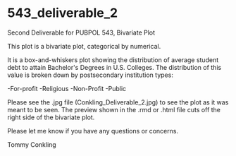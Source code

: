 # 543_deliverable_2
Second Deliverable for PUBPOL 543, Bivariate Plot

This plot is a bivariate plot, categorical by numerical.

It is a box-and-whiskers plot showing the distribution of average student debt to attain Bachelor's Degrees in U.S. Colleges.
The distribution of this value is broken down by postsecondary institution types:

-For-profit
-Religious
-Non-Profit
-Public

Please see the .jpg file (Conkling_Deliverable_2.jpg) to see the plot as it was meant to be seen. The preview shown in the .rmd or .html file cuts off the right side of the bivariate plot.

Please let me know if you have any questions or concerns.

Tommy Conkling
